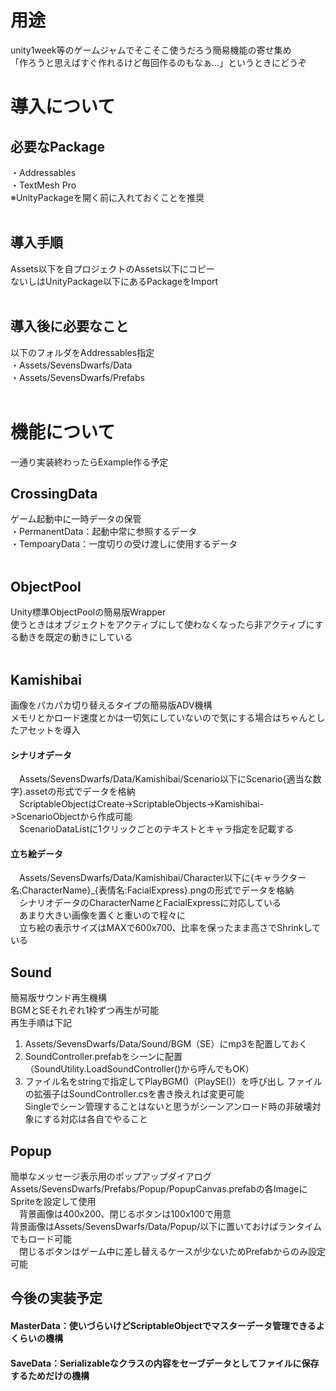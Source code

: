 # 用途
unity1week等のゲームジャムでそこそこ使うだろう簡易機能の寄せ集め<br>
「作ろうと思えばすぐ作れるけど毎回作るのもなぁ…」というときにどうぞ<br>
# 導入について
## 必要なPackage
・Addressables<br>
・TextMesh Pro<br>
※UnityPackageを開く前に入れておくことを推奨<br>
<br>
## 導入手順
Assets以下を自プロジェクトのAssets以下にコピー<br>
ないしはUnityPackage以下にあるPackageをImport<br>
<br>
## 導入後に必要なこと
以下のフォルダをAddressables指定<br>
・Assets/SevensDwarfs/Data<br>
・Assets/SevensDwarfs/Prefabs<br>
<br>
# 機能について
一通り実装終わったらExample作る予定
## CrossingData<br>
ゲーム起動中に一時データの保管<br>
・PermanentData：起動中常に参照するデータ<br>
・TempoaryData：一度切りの受け渡しに使用するデータ<br>
<br>
## ObjectPool
Unity標準ObjectPoolの簡易版Wrapper<br>
使うときはオブジェクトをアクティブにして使わなくなったら非アクティブにする動きを既定の動きにしている<br>
<br>
## Kamishibai
画像をパカパカ切り替えるタイプの簡易版ADV機構<br>
メモリとかロード速度とかは一切気にしていないので気にする場合はちゃんとしたアセットを導入<br>
#### シナリオデータ
&emsp;Assets/SevensDwarfs/Data/Kamishibai/Scenario以下にScenario{適当な数字}.assetの形式でデータを格納<br>
&emsp;ScriptableObjectはCreate->ScriptableObjects->Kamishibai->ScenarioObjectから作成可能<br>
&emsp;ScenarioDataListに1クリックごとのテキストとキャラ指定を記載する<br>
#### 立ち絵データ
&emsp;Assets/SevensDwarfs/Data/Kamishibai/Character以下に{キャラクター名:CharacterName}_{表情名:FacialExpress}.pngの形式でデータを格納<br>
&emsp;シナリオデータのCharacterNameとFacialExpressに対応している<br>
&emsp;あまり大きい画像を置くと重いので程々に<br>
&emsp;立ち絵の表示サイズはMAXで600x700、比率を保ったまま高さでShrinkしている<br>
## Sound
簡易版サウンド再生機構<br>
BGMとSEそれぞれ1枠ずつ再生が可能<br>
再生手順は下記<br>
1. Assets/SevensDwarfs/Data/Sound/BGM（SE）にmp3を配置しておく<br>
2. SoundController.prefabをシーンに配置（SoundUtility.LoadSoundController()から呼んでもOK）
3. ファイル名をstringで指定してPlayBGM()（PlaySE()）を呼び出し
ファイルの拡張子はSoundController.csを書き換えれば変更可能<br>
Singleでシーン管理することはないと思うがシーンアンロード時の非破壊対象にする対応は各自でやること<br>
## Popup
簡単なメッセージ表示用のポップアップダイアログ<br>
Assets/SevensDwarfs/Prefabs/Popup/PopupCanvas.prefabの各ImageにSpriteを設定して使用<br>
&emsp;背景画像は400x200、閉じるボタンは100x100で用意<br>
背景画像はAssets/SevensDwarfs/Data/Popup/以下に置いておけばランタイムでもロード可能<br>
&emsp;閉じるボタンはゲーム中に差し替えるケースが少ないためPrefabからのみ設定可能<br>

## 今後の実装予定

#### MasterData：使いづらいけどScriptableObjectでマスターデータ管理できるよくらいの機構

#### SaveData：Serializableなクラスの内容をセーブデータとしてファイルに保存するためだけの機構

